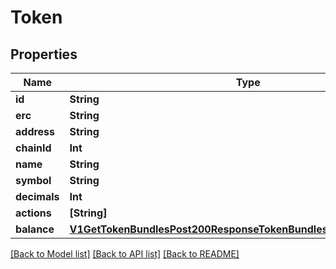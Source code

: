 # Token

## Properties
Name | Type | Description | Notes
------------ | ------------- | ------------- | -------------
**id** | **String** |  | 
**erc** | **String** |  | 
**address** | **String** |  | [optional] 
**chainId** | **Int** |  | 
**name** | **String** |  | 
**symbol** | **String** |  | 
**decimals** | **Int** |  | 
**actions** | **[String]** |  | 
**balance** | [**V1GetTokenBundlesPost200ResponseTokenBundlesInnerInInnerBalance**](V1GetTokenBundlesPost200ResponseTokenBundlesInnerInInnerBalance.md) |  | 

[[Back to Model list]](../README.md#documentation-for-models) [[Back to API list]](../README.md#documentation-for-api-endpoints) [[Back to README]](../README.md)


